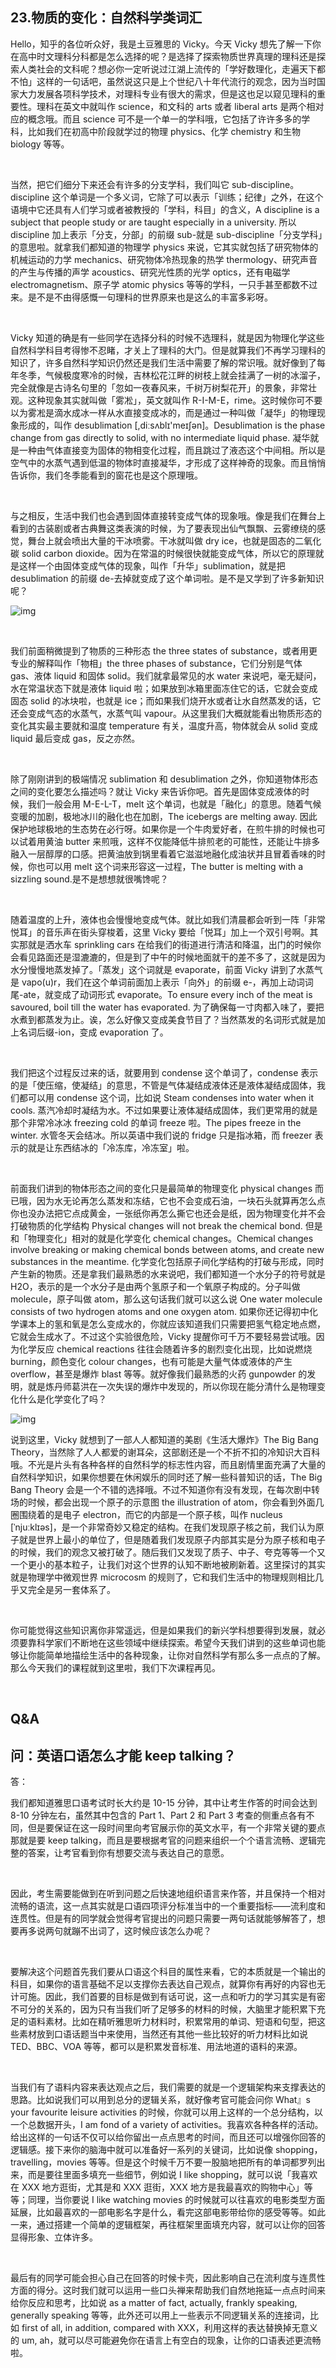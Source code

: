## 23.物质的变化：自然科学类词汇
Hello，知乎的各位听众好，我是土豆雅思的 Vicky。今天 Vicky 想先了解一下你在高中时文理科分科都是怎么选择的呢？是选择了探索物质世界真理的理科还是探索人类社会的文科呢？想必你一定听说过江湖上流传的「学好数理化，走遍天下都不怕」这样的一句话吧，虽然说这只是上个世纪八十年代流行的观念，因为当时国家大力发展各项科学技术，对理科专业有很大的需求，但是这也足以窥见理科的重要性。理科在英文中就叫作 science，和文科的 arts 或者 liberal arts 是两个相对应的概念哦。而且 science 可不是一个单一的学科哦，它包括了许许多多的学科，比如我们在初高中阶段就学过的物理 physics、化学 chemistry 和生物 biology 等等。


 


当然，把它们细分下来还会有许多的分支学科，我们叫它 sub-discipline。discipline 这个单词是一个多义词，它除了可以表示「训练；纪律」之外，在这个语境中它还具有人们学习或者被教授的「学科，科目」的含义，A discipline is a subject that people study or are taught especially in a university. 所以 discipline 加上表示「分支，分部」的前缀 sub-就是 sub-discipline「分支学科」的意思啦。就拿我们都知道的物理学 physics 来说，它其实就包括了研究物体的机械运动的力学 mechanics、研究物体冷热现象的热学 thermology、研究声音的产生与传播的声学 acoustics、研究光性质的光学 optics，还有电磁学 electromagnetism、原子学 atomic physics 等等的学科，一只手甚至都数不过来。是不是不由得感慨一句理科的世界原来也是这么的丰富多彩呀。


 


Vicky 知道的确是有一些同学在选择分科的时候不选理科，就是因为物理化学这些自然科学科目考得惨不忍睹，才关上了理科的大门。但是就算我们不再学习理科的知识了，许多自然科学知识仍然还是我们生活中需要了解的常识哦。就好像到了每年冬季，气候极度寒冷的时候，吉林松花江畔的树枝上就会挂满了一树的冰溜子，完全就像是古诗名句里的「忽如一夜春风来，千树万树梨花开」的景象，非常壮观。这种现象其实就叫做「雾凇」，英文就叫作 R-I-M-E，rime。这时候你可不要以为雾凇是滴水成冰一样从水直接变成冰的，而是通过一种叫做「凝华」的物理现象形成的，叫作 desublimation [,diːsʌblɪ'meɪʃən]。Desublimation is the phase change from gas directly to solid, with no intermediate liquid phase. 凝华就是一种由气体直接变为固体的物相变化过程，而且跳过了液态这个中间相。所以是空气中的水蒸气遇到低温的物体时直接凝华，才形成了这样神奇的现象。而且悄悄告诉你，我们冬季能看到的窗花也是这个原理哦。


 


与之相反，生活中我们也会遇到固体直接转变成气体的现象哦。像是我们在舞台上看到的古装剧或者古典舞这类表演的时候，为了要表现出仙气飘飘、云雾缭绕的感觉，舞台上就会喷出大量的干冰喷雾。干冰就叫做 dry ice，也就是固态的二氧化碳 solid carbon dioxide。因为在常温的时候很快就能变成气体，所以它的原理就是这样一个由固体变成气体的现象，叫作「升华」sublimation，就是把 desublimation 的前缀 de-去掉就变成了这个单词啦。是不是又学到了许多新知识呢？


![img](https://pic3.zhimg.com/v2-a77d748665b0897b1c366662a8627713.webp)

 


我们前面稍微提到了物质的三种形态 the three states of substance，或者用更专业的解释叫作「物相」the three phases of substance，它们分别是气体 gas、液体 liquid 和固体 solid。我们就拿最常见的水 water 来说吧，毫无疑问，水在常温状态下就是液体 liquid 啦；如果放到冰箱里面冻住它的话，它就会变成固态 solid 的冰块啦，也就是 ice；而如果我们烧开水或者让水自然蒸发的话，它还会变成气态的水蒸气，水蒸气叫 vapour。从这里我们大概就能看出物质形态的变化其实最主要就和温度 temperature 有关，温度升高，物体就会从 solid 变成 liquid 最后变成 gas，反之亦然。


 


除了刚刚讲到的极端情况 sublimation 和 desublimation 之外，你知道物体形态之间的变化要怎么描述吗？就让 Vicky 来告诉你吧。首先是固体变成液体的时候，我们一般会用 M-E-L-T，melt 这个单词，也就是「融化」的意思。随着气候变暖的加剧，极地冰川的融化也在加剧，The icebergs are melting away. 因此保护地球极地的生态势在必行呀。如果你是一个牛肉爱好者，在煎牛排的时候也可以试着用黄油 butter 来煎哦，这样不仅能降低牛排煎老的可能性，还能让牛排多融入一层醇厚的口感。把黄油放到锅里看着它滋滋地融化成油状并且冒着香味的时候，你也可以用 melt 这个词来形容这一过程，The butter is melting with a sizzling sound.是不是想想就很嘴馋呢？


 


随着温度的上升，液体也会慢慢地变成气体。就比如我们清晨都会听到一阵「非常悦耳」的音乐声在街头穿梭着，这里 Vicky 要给「悦耳」加上一个双引号啊。其实那就是洒水车 sprinkling cars 在给我们的街道进行清洁和降温，出门的时候你会看见路面还是湿漉漉的，但是到了中午的时候地面就干的差不多了，这就是因为水分慢慢地蒸发掉了。「蒸发」这个词就是 evaporate，前面 Vicky 讲到了水蒸气是 vapo(u)r，我们在这个单词前面加上表示「向外」的前缀 e-，再加上动词词尾-ate，就变成了动词形式 evaporate。To ensure every inch of the meat is savoured, boil till the water has evaporated. 为了确保每一寸肉都入味了，要把水煮到都蒸发为止。诶，怎么好像又变成美食节目了？当然蒸发的名词形式就是加上名词后缀-ion，变成 evaporation 了。


 


我们把这个过程反过来的话，就要用到 condense 这个单词了，condense 表示的是「使压缩，使凝结」的意思，不管是气体凝结成液体还是液体凝结成固体，我们都可以用 condense 这个词，比如说 Steam condenses into water when it cools. 蒸汽冷却时凝结为水。不过如果要让液体凝结成固体，我们更常用的就是那个非常冷冰冰 freezing cold 的单词 freeze 啦。The pipes freeze in the winter. 水管冬天会结冰。所以英语中我们说的 fridge 只是指冰箱，而 freezer 表示的就是让东西结冰的「冷冻库，冷冻室」啦。


 


前面我们讲到的物体形态之间的变化只是最简单的物理变化 physical changes 而已哦，因为水无论再怎么蒸发和冻结，它也不会变成石油，一块石头就算再怎么点你也没办法把它点成黄金，一张纸你再怎么撕它也还会是纸，因为物理变化并不会打破物质的化学结构 Physical changes will not break the chemical bond. 但是和「物理变化」相对的就是化学变化 chemical changes。Chemical changes involve breaking or making chemical bonds between atoms, and create new substances in the meantime. 化学变化包括原子间化学结构的打破与形成，同时产生新的物质。还是拿我们最熟悉的水来说吧，我们都知道一个水分子的符号就是 H2O，表示的是一个水分子是由两个氢原子和一个氧原子构成的。分子叫做 molecule，原子叫做 atom，那么这句话我们就可以这么说 One water molecule consists of two hydrogen atoms and one oxygen atom. 如果你还记得初中化学课本上的氢和氧是怎么变成水的，你就应该知道我们只需要把氢气稳定地点燃，它就会生成水了。不过这个实验很危险，Vicky 提醒你可千万不要轻易尝试哦。因为化学反应 chemical reactions 往往会随着许多的剧烈变化出现，比如说燃烧 burning，颜色变化 colour changes，也有可能是大量气体或液体的产生 overflow，甚至是爆炸 blast 等等。就好像我们最熟悉的火药 gunpowder 的发明，就是炼丹师葛洪在一次失误的爆炸中发现的，所以你现在能分清什么是物理变化什么是化学变化了吗？


![img](https://pic3.zhimg.com/v2-55ae3341b715ece3eaa544b0c578f2dd.webp)

说到这里，Vicky 就想到了一部人人都知道的美剧《生活大爆炸》The Big Bang Theory，当然除了人人都爱的谢耳朵，这部剧还是一个不折不扣的冷知识大百科哦。不光是片头有各种各样的自然科学的标志性内容，而且剧情里面充满了大量的自然科学知识，如果你想要在休闲娱乐的同时还了解一些科普知识的话，The Big Bang Theory 会是一个不错的选择哦。不过不知道你有没有发现，在每次剧中转场的时候，都会出现一个原子的示意图 the illustration of atom，你会看到外面几圈围绕着的是电子 electron，而它的内部是一个原子核，叫作 nucleus [ˈnjuːklɪəs]，是一个非常奇妙又稳定的结构。在我们发现原子核之前，我们认为原子就是世界上最小的单位了，但是随着我们发现原子内部其实是分为原子核和电子的时候，我们的观念又被打破了。随后我们又发现了质子、中子、夸克等等一个又一个更小的基本粒子，让我们对这个世界的认知不断地被刷新着。这里探讨的其实就是物理学中微观世界 microcosm 的规则了，它和我们生活中的物理规则相比几乎又完全是另一套体系了。


 


你可能觉得这些知识离你非常遥远，但是如果我们的新兴学科想要得到发展，就必须要靠科学家们不断地在这些领域中继续探索。希望今天我们讲到的这些单词也能够让你能简单地描绘生活中的各种现象，让你对自然科学有那么多一点点的了解。那么今天我们的课程就到这里啦，我们下次课程再见。


 


  




Q&A
---


问：英语口语怎么才能 keep talking？
------------------------


答：


我们都知道雅思口语考试时长大约是 10-15 分钟，其中让考生作答的时间会达到 8-10 分钟左右，虽然其中包含的 Part 1、Part 2 和 Part 3 考查的侧重点各有不同，但是要保证在这一段时间里向考官展示你的英文水平，有一个非常关键的要点那就是要 keep talking，而且是要根据考官的问题来组织一个个语言流畅、逻辑完整的答案，让考官看到你有想要交流与表达自己的意愿。


 


因此，考生需要能做到在听到问题之后快速地组织语言来作答，并且保持一个相对流畅的语流，这一点其实就是口语四项评分标准当中的一个重要指标——流利度和连贯性。但是有的同学就会觉得考官提出的问题只需要一两句话就能够解答了，想要再多说两句就蹦不出词了，这时候应该怎么办呢？


 


要解决这个问题首先我们要从口语这个科目的属性来看，它的本质就是一个输出的科目，如果你的语言基础不足以支撑你去表达自己观点，就算你有再好的内容也无计可施。因此，我们首要的目标是做到有话可说，这一点和听力的学习其实是有密不可分的关系的，因为只有当我们听了足够多的材料的时候，大脑里才能积累下充足的语料素材。比如在精听雅思听力材料时，积累常用的单词、短语和句型，把这些素材放到口语话题当中来使用，当然还有其他一些比较好的听力材料比如说 TED、BBC、VOA 等等，都可以是积累发音标准、用法地道的语料的来源。


 


当我们有了语料内容来表达观点之后，我们需要的就是一个逻辑架构来支撑表达的思路。比如说我们可以用到总分的逻辑关系，就好像考官可能会问你 What』s your favourite leisure activities 的时候，你就可以用上这样的一个总分结构，以一个总数据开头，I am fond of a variety of activities。我喜欢各种各样的活动。给出这样的一句话不仅可以给你留出一点点思考的时间，而且还可以增强你回答的逻辑感。接下来你的脑海中就可以准备好一系列的关键词，比如说像 shopping，travelling，movies 等等。但是这个时候千万不要一股脑地把所有的单词都罗列出来，而是要往里面多填充一些细节，例如说 I like shopping，就可以说「我喜欢在 XXX 地方逛街，尤其是和 XXX 逛街，XXX 地方是我最喜欢的购物中心」等等；同理，当你要说 I like watching movies 的时候就可以往喜欢的电影类型方面延展，比如最喜欢的一部电影名字是什么，看完这部电影带给你的感受等等。如此一来，通过搭建一个简单的逻辑框架，再往框架里面填充内容，就可以让你的回答显得形象、立体许多。


 


最后有的同学可能会担心自己在回答的时候卡壳，因此影响自己在流利度与连贯性方面的得分。这时我们就可以运用一些口头禅来帮助我们自然地拖延一点点时间来给你反应和思考，比如说 as a matter of fact, actually, frankly speaking, generally speaking 等等，此外还可以用上一些表示不同逻辑关系的连接词，比如 first of all, in addition, compared with XXX，利用这样的表达替换掉无意义的 um, ah，就可以尽可能避免你在语言上有空白的现象，让你的口语表述更流畅啦。


 

